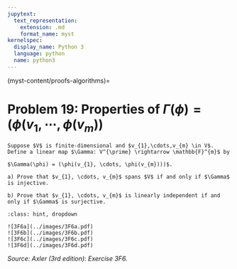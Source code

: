 ```yaml
---
jupytext:
  text_representation:
    extension: .md
    format_name: myst
kernelspec:
  display_name: Python 3
  language: python
  name: python3
---
```


(myst-content/proofs-algorithms)=
# Problem 19: Properties of $\Gamma(\phi) = (\phi(v_{1}, \cdots, \phi(v_{m}))$

```{admonition} Problem 19
Suppose $V$ is finite-dimensional and $v_{1},\cdots,v_{m} \in V$. Define a linear map $\Gamma: V^{\prime} \rightarrow \mathbb{F}^{m}$ by

$\Gamma(\phi) = (\phi(v_{1}, \cdots, \phi(v_{m})))$.

a) Prove that $v_{1}, \cdots, v_{m}$ spans $V$ if and only if $\Gamma$ is injective.

b) Prove that $v_{1}, \cdots, v_{m}$ is linearly independent if and only if $\Gamma$ is surjective.
```



```{admonition} Solution
:class: hint, dropdown

![3F6a](../images/3F6a.pdf)
![3F6b](../images/3F6b.pdf)
![3F6c](../images/3F6c.pdf)
![3F6d](../images/3F6d.pdf)
```


_Source: Axler (3rd edition):  Exercise 3F6._